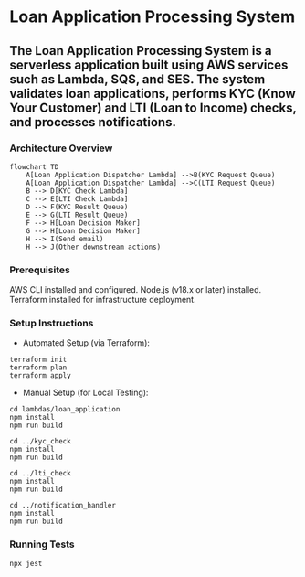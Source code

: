 # Loan Application Processing System

## The Loan Application Processing System is a serverless application built using AWS services such as Lambda, SQS, and SES. The system validates loan applications, performs KYC (Know Your Customer) and LTI (Loan to Income) checks, and processes notifications.

### Architecture Overview

```mermaid
flowchart TD
    A[Loan Application Dispatcher Lambda] -->B(KYC Request Queue)
    A[Loan Application Dispatcher Lambda] -->C(LTI Request Queue)
    B --> D[KYC Check Lambda]
    C --> E[LTI Check Lambda]
    D --> F(KYC Result Queue)
    E --> G(LTI Result Queue)
    F --> H[Loan Decision Maker]
    G --> H[Loan Decision Maker]
    H --> I(Send email)
    H --> J(Other downstream actions)
```

### Prerequisites
AWS CLI installed and configured.
Node.js (v18.x or later) installed.
Terraform installed for infrastructure deployment.

### Setup Instructions
- Automated Setup (via Terraform):
```
terraform init
terraform plan
terraform apply
```
- Manual Setup (for Local Testing):

```
cd lambdas/loan_application
npm install
npm run build

cd ../kyc_check
npm install
npm run build

cd ../lti_check
npm install
npm run build

cd ../notification_handler
npm install
npm run build
```

### Running Tests
```
npx jest
```